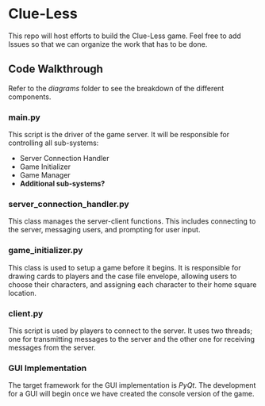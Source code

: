 # Clue-Less

This repo will host efforts to build the Clue-Less game. Feel free to add Issues so that we can organize the work that has to be done.


## Code Walkthrough

Refer to the *diagrams* folder to see the breakdown of the different components.

### main.py
This script is the driver of the game server. It will be responsible for controlling all sub-systems:
* Server Connection Handler
* Game Initializer
* Game Manager
* **Additional sub-systems?**

### server_connection_handler.py
This class manages the server-client functions. This includes connecting to the server, messaging users, and prompting for user input.

### game_initializer.py
This class is used to setup a game before it begins. It is responsible for drawing cards to players and the case file envelope, allowing users to choose their characters, and assigning each character to their home square location.

### client.py
This script is used by players to connect to the server. It uses two threads; one for transmitting messages to the server and the other one for receiving messages from the server.

### GUI Implementation
The target framework for the GUI implementation is *PyQt*. The development for a GUI will begin once we have created the console version of the game. 
